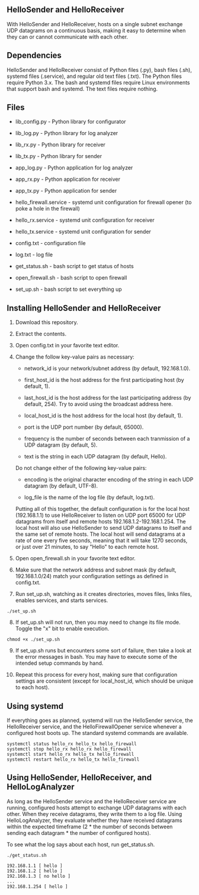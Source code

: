 ## HelloSender and HelloReceiver

With HelloSender and HelloReceiver, hosts on a single subnet exchange UDP datagrams on a continuous basis, making it easy to determine when they can or cannot communicate with each other.

## Dependencies

HelloSender and HelloReceiver consist of Python files (.py), bash files (.sh), systemd files (.service), and regular old text files (.txt).  The Python files require Python 3.x.  The bash and systemd files require Linux environments that support bash and systemd.  The text files require nothing.

## Files

- lib_config.py - Python library for configurator
- lib_log.py - Python library for log analyzer
- lib_rx.py - Python library for receiver
- lib_tx.py - Python library for sender

- app_log.py - Python application for log analyzer
- app_rx.py - Python application for receiver
- app_tx.py - Python application for sender

- hello_firewall.service - systemd unit configuration for firewall opener (to poke a hole in the firewall)
- hello_rx.service - systemd unit configuration for receiver
- hello_tx.service - systemd unit configuration for sender

- config.txt - configuration file
- log.txt - log file

- get_status.sh - bash script to get status of hosts
- open_firewall.sh - bash script to open firewall
- set_up.sh - bash script to set everything up

## Installing HelloSender and HelloReceiver

1. Download this repository.

2. Extract the contents.

3. Open config.txt in your favorite text editor.

4. Change the follow key-value pairs as necessary:
   
   - network_id is your network/subnet address (by default, 192.168.1.0).

   - first_host_id is the host address for the first participating host (by default, 1).

   - last_host_id is the host address for the last participating address (by default, 254).  Try to avoid using the broadcast address here.

   - local_host_id is the host address for the local host (by default, 1).

   - port is the UDP port number (by default, 65000).

   - frequency is the number of seconds between each tranmission of a UDP datagram (by default, 5).

   - text is the string in each UDP datagram (by default, Hello).

   
   Do not change either of the following key-value pairs:

   - encoding is the original character encoding of the string in each UDP datagram (by default, UTF-8).

   - log_file is the name of the log file (by default, log.txt).
   

   Putting all of this together, the default configuration is for the local host (192.168.1.1) to use HelloReceiver to listen on UDP port 65000 for UDP datagrams from itself and remote hosts 192.168.1.2-192.168.1.254.  The local host will also use HelloSender to send UDP datagrams to itself and the same set of remote hosts.  The local host will send datagrams at a rate of one every five seconds, meaning that it will take 1270 seconds, or just over 21 minutes, to say "Hello" to each remote host. 

5. Open open_firewall.sh in your favorite text editor.

6. Make sure that the network address and subnet mask (by default, 192.168.1.0/24) match your configuration settings as defined in config.txt.

7. Run set_up.sh, watching as it creates directories, moves files, links files, enables services, and starts services.

```
./set_up.sh
```

8. If set_up.sh will not run, then you may need to change its file mode.  Toggle the "x" bit to enable execution.

```
chmod +x ./set_up.sh
```

9. If set_up.sh runs but encounters some sort of failure, then take a look at the error messages in bash.  You may have to execute some of the intended setup commands by hand.

10. Repeat this process for every host, making sure that configuration settings are consistent (except for local_host_id, which should be unique to each host).

## Using systemd

If everything goes as planned, systemd will run the HelloSender service, the HelloReceiver service, and the HelloFirewallOpener service whenever a configured host boots up.  The standard systemd commands are available.

```
systemctl status hello_rx hello_tx hello_firewall
systemctl stop hello_rx hello_rx hello_firewall
systemctl start hello_rx hello_tx hello_firewall
systemctl restart hello_rx hello_tx hello_firewall
```

## Using HelloSender, HelloReceiver, and HelloLogAnalyzer

As long as the HelloSender service and the HelloReceiver service are running, configured hosts attempt to exchange UDP datagrams with each other.  When they receive datagrams, they write them to a log file.  Using HelloLogAnalyzer, they evaluate whether they have received datagrams within the expected timeframe (2 * the number of seconds between sending each datagram * the number of configured hosts).  

To see what the log says about each host, run get_status.sh.

```
./get_status.sh

192.168.1.1 [ hello ]
192.168.1.2 [ hello ]
192.168.1.3 [ no hello ]
...
192.168.1.254 [ hello ]
```
